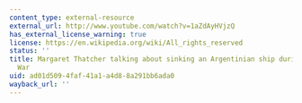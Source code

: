 ```yaml
---
content_type: external-resource
external_url: http://www.youtube.com/watch?v=1aZdAyHVjzQ
has_external_license_warning: true
license: https://en.wikipedia.org/wiki/All_rights_reserved
status: ''
title: Margaret Thatcher talking about sinking an Argentinian ship during the Falklands
  War
uid: ad01d509-4faf-41a1-a4d8-8a291bb6ada0
wayback_url: ''
---
```

